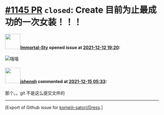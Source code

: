 # [\#1145 PR](https://github.com/komeiji-satori/Dress/pull/1145) `closed`: Create 目前为止最成功的一次女装！！！

#### <img src="https://avatars.githubusercontent.com/u/94347641?v=4" width="50">[Immortal-Sty](https://github.com/Immortal-Sty) opened issue at [2021-12-12 19:20](https://github.com/komeiji-satori/Dress/pull/1145):

![嘻嘻](https://user-images.githubusercontent.com/94347641/145726333-125b22eb-3664-4bd9-a282-f5ac58b9f1df.jpg)


#### <img src="https://avatars.githubusercontent.com/u/11555188?u=a30048e930d245fed6f3ced3ecb01e97b9f3f6cc&v=4" width="50">[jshensh](https://github.com/jshensh) commented at [2021-12-15 05:33](https://github.com/komeiji-satori/Dress/pull/1145#issuecomment-994307866):

那个。。git 不是这么提交文件的


-------------------------------------------------------------------------------



[Export of Github issue for [komeiji-satori/Dress](https://github.com/komeiji-satori/Dress).]
